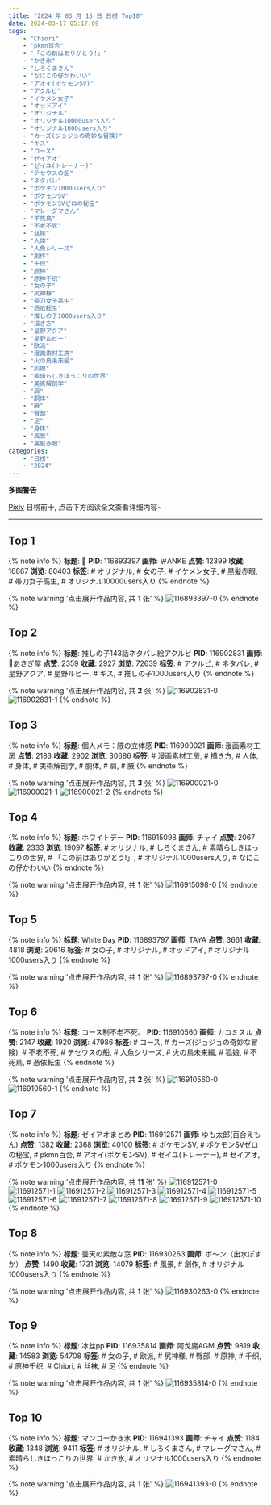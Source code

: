 ```yaml
---
title: "2024 年 03 月 15 日 日榜 Top10"
date: 2024-03-17 05:17:09
tags:
    - "Chiori"
    - "pkmn百合"
    - "「この前はありがとう!」"
    - "かき氷"
    - "しろくまさん"
    - "なにこの仔かわいい"
    - "アオイ(ポケモンSV)"
    - "アクルビ"
    - "イケメン女子"
    - "オッドアイ"
    - "オリジナル"
    - "オリジナル10000users入り"
    - "オリジナル1000users入り"
    - "カーズ(ジョジョの奇妙な冒険)"
    - "キス"
    - "コース"
    - "ゼイアオ"
    - "ゼイユ(トレーナー)"
    - "テセウスの船"
    - "ネタバレ"
    - "ポケモン1000users入り"
    - "ポケモンSV"
    - "ポケモンSVゼロの秘宝"
    - "マレーグマさん"
    - "不死鳥"
    - "不老不死"
    - "丝袜"
    - "人体"
    - "人魚シリーズ"
    - "創作"
    - "千织"
    - "原神"
    - "原神千织"
    - "女の子"
    - "尻神様"
    - "帯刀女子高生"
    - "憑依転生"
    - "推しの子1000users入り"
    - "描き方"
    - "星野アクア"
    - "星野ルビー"
    - "欧派"
    - "漫画素材工房"
    - "火の鳥未来編"
    - "狐娘"
    - "素晴らしきほっこりの世界"
    - "美術解剖学"
    - "肩"
    - "胴体"
    - "腋"
    - "臀部"
    - "足"
    - "身体"
    - "風景"
    - "黒髪赤眼"
categories:
    - "日榜"
    - "2024"
---
```


<i class="fa fa-triangle-exclamation"></i>**多图警告**<i class="fa fa-triangle-exclamation"></i>

[Pixiv](https://www.pixiv.net/) 日榜前十, 点击下方阅读全文查看详细内容~

<!-- more -->

---

## Top 1

{% note info %}
**标题**: 🖤
**PID**: 116893397 **画师**: ￦ANKE
**点赞**: 12399 **收藏**: 16867 **浏览**: 80403
**标签**: # オリジナル, # 女の子, # イケメン女子, # 黒髪赤眼, # 帯刀女子高生, # オリジナル10000users入り
{% endnote %}

{% note warning '点击展开作品内容, 共 **1** 张' %}
![116893397-0](https://i.pixiv.re/img-original/img/2024/03/14/00/00/26/116893397_p0.jpg)
{% endnote %}

## Top 2

{% note info %}
**标题**: 推しの子143話ネタバレ絵アクルビ
**PID**: 116902831 **画师**: 🍼あさぎ屋
**点赞**: 2359 **收藏**: 2927 **浏览**: 72639
**标签**: # アクルビ, # ネタバレ, # 星野アクア, # 星野ルビー, # キス, # 推しの子1000users入り
{% endnote %}

{% note warning '点击展开作品内容, 共 **2** 张' %}
![116902831-0](https://i.pixiv.re/img-original/img/2024/03/14/09/51/24/116902831_p0.jpg)
![116902831-1](https://i.pixiv.re/img-original/img/2024/03/14/09/51/24/116902831_p1.jpg)
{% endnote %}

## Top 3

{% note info %}
**标题**: 個人メモ：腋の立体感
**PID**: 116900021 **画师**: 漫画素材工房
**点赞**: 2183 **收藏**: 2902 **浏览**: 30686
**标签**: # 漫画素材工房, # 描き方, # 人体, # 身体, # 美術解剖学, # 胴体, # 肩, # 腋
{% endnote %}

{% note warning '点击展开作品内容, 共 **3** 张' %}
![116900021-0](https://i.pixiv.re/img-original/img/2024/03/14/06/00/09/116900021_p0.jpg)
![116900021-1](https://i.pixiv.re/img-original/img/2024/03/14/06/00/09/116900021_p1.jpg)
![116900021-2](https://i.pixiv.re/img-original/img/2024/03/14/06/00/09/116900021_p2.jpg)
{% endnote %}

## Top 4

{% note info %}
**标题**: ホワイトデー
**PID**: 116915098 **画师**: チャイ
**点赞**: 2067 **收藏**: 2333 **浏览**: 19097
**标签**: # オリジナル, # しろくまさん, # 素晴らしきほっこりの世界, # 「この前はありがとう!」, # オリジナル1000users入り, # なにこの仔かわいい
{% endnote %}

{% note warning '点击展开作品内容, 共 **1** 张' %}
![116915098-0](https://i.pixiv.re/img-original/img/2024/03/14/20/30/03/116915098_p0.png)
{% endnote %}

## Top 5

{% note info %}
**标题**: White Day
**PID**: 116893797 **画师**: TAYA
**点赞**: 3661 **收藏**: 4818 **浏览**: 20616
**标签**: # 女の子, # オリジナル, # オッドアイ, # オリジナル1000users入り
{% endnote %}

{% note warning '点击展开作品内容, 共 **1** 张' %}
![116893797-0](https://i.pixiv.re/img-original/img/2024/03/14/00/04/19/116893797_p0.jpg)
{% endnote %}

## Top 6

{% note info %}
**标题**: コース制不老不死。
**PID**: 116910560 **画师**: カコミスル
**点赞**: 2147 **收藏**: 1920 **浏览**: 47986
**标签**: # コース, # カーズ(ジョジョの奇妙な冒険), # 不老不死, # テセウスの船, # 人魚シリーズ, # 火の鳥未来編, # 狐娘, # 不死鳥, # 憑依転生
{% endnote %}

{% note warning '点击展开作品内容, 共 **2** 张' %}
![116910560-0](https://i.pixiv.re/img-original/img/2024/03/15/15/55/29/116910560_p0.jpg)
![116910560-1](https://i.pixiv.re/img-original/img/2024/03/15/15/55/29/116910560_p1.jpg)
{% endnote %}

## Top 7

{% note info %}
**标题**: ゼイアオまとめ
**PID**: 116912571 **画师**: ゆも太郎(百合えもん)
**点赞**: 1382 **收藏**: 2368 **浏览**: 40100
**标签**: # ポケモンSV, # ポケモンSVゼロの秘宝, # pkmn百合, # アオイ(ポケモンSV), # ゼイユ(トレーナー), # ゼイアオ, # ポケモン1000users入り
{% endnote %}

{% note warning '点击展开作品内容, 共 **11** 张' %}
![116912571-0](https://i.pixiv.re/img-original/img/2024/03/14/19/03/53/116912571_p0.png)
![116912571-1](https://i.pixiv.re/img-original/img/2024/03/14/19/03/53/116912571_p1.png)
![116912571-2](https://i.pixiv.re/img-original/img/2024/03/14/19/03/53/116912571_p2.png)
![116912571-3](https://i.pixiv.re/img-original/img/2024/03/14/19/03/53/116912571_p3.png)
![116912571-4](https://i.pixiv.re/img-original/img/2024/03/14/19/03/53/116912571_p4.png)
![116912571-5](https://i.pixiv.re/img-original/img/2024/03/14/19/03/53/116912571_p5.png)
![116912571-6](https://i.pixiv.re/img-original/img/2024/03/14/19/03/53/116912571_p6.png)
![116912571-7](https://i.pixiv.re/img-original/img/2024/03/14/19/03/53/116912571_p7.png)
![116912571-8](https://i.pixiv.re/img-original/img/2024/03/14/19/03/53/116912571_p8.png)
![116912571-9](https://i.pixiv.re/img-original/img/2024/03/14/19/03/53/116912571_p9.png)
![116912571-10](https://i.pixiv.re/img-original/img/2024/03/14/19/03/53/116912571_p10.png)
{% endnote %}

## Top 8

{% note info %}
**标题**: 曇天の素敵な窓
**PID**: 116930263 **画师**: ポ～ン（出水ぽすか）
**点赞**: 1490 **收藏**: 1731 **浏览**: 14079
**标签**: # 風景, # 創作, # オリジナル1000users入り
{% endnote %}

{% note warning '点击展开作品内容, 共 **1** 张' %}
![116930263-0](https://i.pixiv.re/img-original/img/2024/03/15/07/30/02/116930263_p0.jpg)
{% endnote %}

## Top 9

{% note info %}
**标题**: 冰丝pp
**PID**: 116935814 **画师**: 阿戈魔AGM
**点赞**: 9819 **收藏**: 14583 **浏览**: 54708
**标签**: # 女の子, # 欧派, # 尻神様, # 臀部, # 原神, # 千织, # 原神千织, # Chiori, # 丝袜, # 足
{% endnote %}

{% note warning '点击展开作品内容, 共 **1** 张' %}
![116935814-0](https://i.pixiv.re/img-original/img/2024/03/15/14/02/36/116935814_p0.jpg)
{% endnote %}

## Top 10

{% note info %}
**标题**: マンゴーかき氷
**PID**: 116941393 **画师**: チャイ
**点赞**: 1184 **收藏**: 1348 **浏览**: 9411
**标签**: # オリジナル, # しろくまさん, # マレーグマさん, # 素晴らしきほっこりの世界, # かき氷, # オリジナル1000users入り
{% endnote %}

{% note warning '点击展开作品内容, 共 **1** 张' %}
![116941393-0](https://i.pixiv.re/img-original/img/2024/03/15/18/56/39/116941393_p0.png)
{% endnote %}
